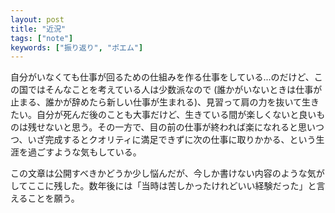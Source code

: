 ```yaml
---
layout: post
title: "近況"
tags: ["note"]
keywords: ["振り返り", "ポエム"]
---
```


自分がいなくても仕事が回るための仕組みを作る仕事をしている...のだけど、この国ではそんなことを考えている人は少数派なので (誰かがいないときは仕事が止まる、誰かが辞めたら新しい仕事が生まれる)、見習って肩の力を抜いて生きたい。自分が死んだ後のことも大事だけど、生きている間が楽しくないと良いものは残せないと思う。その一方で、目の前の仕事が終われば楽になれると思いつつ、いざ完成するとクオリティに満足できずに次の仕事に取りかかる、という生涯を過ごすような気もしている。

この文章は公開すべきかどうか少し悩んだが、今しか書けない内容のような気がしてここに残した。数年後には「当時は苦しかったけれどいい経験だった」と言えることを願う。
